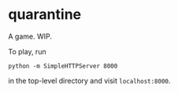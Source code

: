 # quarantine
A game. WIP.

To play, run

    python -m SimpleHTTPServer 8000

in the top-level directory and visit `localhost:8000`.
